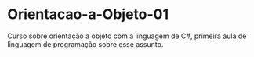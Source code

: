 # Orientacao-a-Objeto-01
Curso sobre orientação a objeto com a linguagem de C#, primeira aula de linguagem de programação sobre esse assunto.
